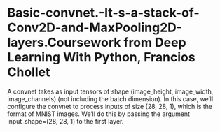 # Basic-convnet.-It-s-a-stack-of-Conv2D-and-MaxPooling2D-layers.Coursework from Deep Learning With Python, Francios Chollet
A convnet takes as input tensors of shape (image_height, image_width, image_channels) (not including the batch dimension). In this case, we’ll configure the convnet to process inputs of size (28, 28, 1), which is the format of MNIST images. We’ll do this by passing the argument input_shape=(28, 28, 1) to the first layer. 
